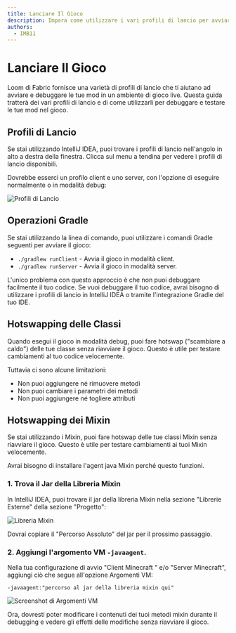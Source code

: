```yaml
---
title: Lanciare Il Gioco
description: Impara come utilizzare i vari profili di lancio per avviare e debuggare le tue mod in un ambiente di gioco live.
authors:
  - IMB11
---
```


# Lanciare Il Gioco

Loom di Fabric fornisce una varietà di profili di lancio che ti aiutano ad avviare e debuggare le tue mod in un ambiente di gioco live. Questa guida tratterà dei vari profili di lancio e di come utilizzarli per debuggare e testare le tue mod nel gioco.

## Profili di Lancio

Se stai utilizzando IntelliJ IDEA, puoi trovare i profili di lancio nell'angolo in alto a destra della finestra. Clicca sul menu a tendina per vedere i profili di lancio disponibili.

Dovrebbe esserci un profilo client e uno server, con l'opzione di eseguire normalmente o in modalità debug:

![Profili di Lancio](/assets/develop/getting-started/launch-profiles.png)

## Operazioni Gradle

Se stai utilizzando la linea di comando, puoi utilizzare i comandi Gradle seguenti per avviare il gioco:

- `./gradlew runClient` - Avvia il gioco in modalità client.
- `./gradlew runServer` - Avvia il gioco in modalità server.

L'unico problema con questo approccio è che non puoi debuggare facilmente il tuo codice. Se vuoi debuggare il tuo codice, avrai bisogno di utilizzare i profili di lancio in IntelliJ IDEA o tramite l'integrazione Gradle del tuo IDE.

## Hotswapping delle Classi

Quando esegui il gioco in modalità debug, puoi fare hotswap ("scambiare a caldo") delle tue classe senza riavviare il gioco. Questo è utile per testare cambiamenti al tuo codice velocemente.

Tuttavia ci sono alcune limitazioni:

- Non puoi aggiungere né rimuovere metodi
- Non puoi cambiare i parametri dei metodi
- Non puoi aggiungere né togliere attributi

## Hotswapping dei Mixin

Se stai utilizzando i Mixin, puoi fare hotswap delle tue classi Mixin senza riavviare il gioco. Questo è utile per testare cambiamenti ai tuoi Mixin velocemente.

Avrai bisogno di installare l'agent java Mixin perché questo funzioni.

### 1. Trova il Jar della Libreria Mixin

In IntelliJ IDEA, puoi trovare il jar della libreria Mixin nella sezione "Librerie Esterne" della sezione "Progetto":

![Libreria Mixin](/assets/develop/getting-started/mixin-library.png)

Dovrai copiare il "Percorso Assoluto" del jar per il prossimo passaggio.

### 2. Aggiungi l'argomento VM `-javaagent`.

Nella tua configurazione di avvio "Client Minecraft " e/o "Server Minecraft", aggiungi ciò che segue all'opzione Argomenti VM:

```:no-line-numbers
-javaagent:"percorso al jar della libreria mixin qui"
```

![Screenshot di Argomenti VM](/assets/develop/getting-started/vm-arguments.png)

Ora, dovresti poter modificare i contenuti dei tuoi metodi mixin durante il debugging e vedere gli effetti delle modifiche senza riavviare il gioco.
